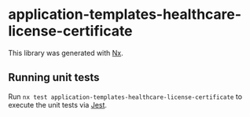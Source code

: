 # application-templates-healthcare-license-certificate

This library was generated with [Nx](https://nx.dev).

## Running unit tests

Run `nx test application-templates-healthcare-license-certificate` to execute the unit tests via [Jest](https://jestjs.io).
